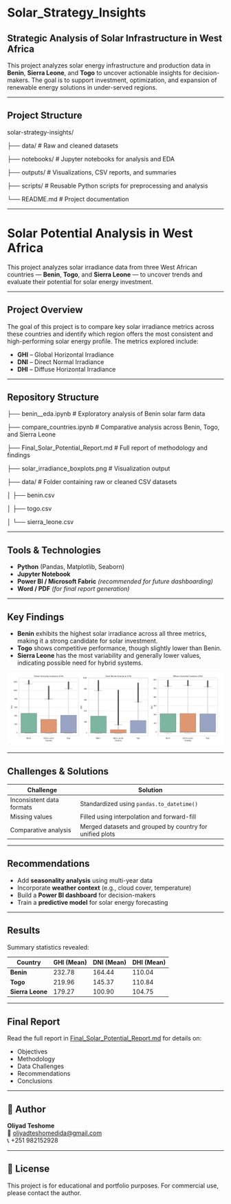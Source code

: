 # Solar_Strategy_Insights

## Strategic Analysis of Solar Infrastructure in West Africa

This project analyzes solar energy infrastructure and production data in **Benin**, **Sierra Leone**, and **Togo** to uncover actionable insights for decision-makers. The goal is to support investment, optimization, and expansion of renewable energy solutions in under-served regions.

---

## Project Structure

solar-strategy-insights/

├── data/ # Raw and cleaned datasets

├── notebooks/ # Jupyter notebooks for analysis and EDA

├── outputs/ # Visualizations, CSV reports, and summaries

├── scripts/ # Reusable Python scripts for preprocessing and analysis

└── README.md # Project documentation

---

# Solar Potential Analysis in West Africa

This project analyzes solar irradiance data from three West African countries — **Benin**, **Togo**, and **Sierra Leone** — to uncover trends and evaluate their potential for solar energy investment.

---

## Project Overview

The goal of this project is to compare key solar irradiance metrics across these countries and identify which region offers the most consistent and high-performing solar energy profile. The metrics explored include:

- **GHI** – Global Horizontal Irradiance  
- **DNI** – Direct Normal Irradiance  
- **DHI** – Diffuse Horizontal Irradiance

---

## Repository Structure

├── benin__eda.ipynb # Exploratory analysis of Benin solar farm data

├── compare_countries.ipynb # Comparative analysis across Benin, Togo, and Sierra Leone

├── Final_Solar_Potential_Report.md # Full report of methodology and findings

├── solar_irradiance_boxplots.png # Visualization output

├── data/ # Folder containing raw or cleaned CSV datasets

│ ├── benin.csv

│ ├── togo.csv

│ └── sierra_leone.csv


---

## Tools & Technologies

- **Python** (Pandas, Matplotlib, Seaborn)
- **Jupyter Notebook**
- **Power BI / Microsoft Fabric** *(recommended for future dashboarding)*
- **Word / PDF** *(for final report generation)*

---

## Key Findings

- **Benin** exhibits the highest solar irradiance across all three metrics, making it a strong candidate for solar investment.
- **Togo** shows competitive performance, though slightly lower than Benin.
- **Sierra Leone** has the most variability and generally lower values, indicating possible need for hybrid systems.

![alt text](image.png)

---

## Challenges & Solutions

| Challenge | Solution |
|----------|----------|
| Inconsistent data formats | Standardized using `pandas.to_datetime()` |
| Missing values | Filled using interpolation and forward-fill |
| Comparative analysis | Merged datasets and grouped by country for unified plots |

---

## Recommendations

- Add **seasonality analysis** using multi-year data
- Incorporate **weather context** (e.g., cloud cover, temperature)
- Build a **Power BI dashboard** for decision-makers
- Train a **predictive model** for solar energy forecasting

---

## Results

Summary statistics revealed:

| Country        | GHI (Mean) | DNI (Mean) | DHI (Mean) |
|----------------|------------|------------|------------|
| **Benin**       | 232.78     | 164.44     | 110.04     |
| **Togo**        | 219.96     | 145.37     | 110.84     |
| **Sierra Leone**| 179.27     | 100.90     | 104.75     |

---

## Final Report

Read the full report in [Final_Solar_Potential_Report.md](./Final_Solar_Potential_Report.md) for details on:
- Objectives
- Methodology
- Data Challenges
- Recommendations
- Conclusions

---

## 👤 Author

**Oliyad Teshome**  
📧 oliyadteshomedida@gmail.com  
📞 +251 982152928

---

## 🏁 License

This project is for educational and portfolio purposes. For commercial use, please contact the author.
